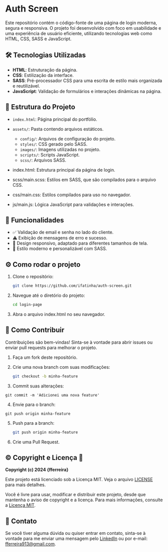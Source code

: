 # Auth Screen

Este repositório contém o código-fonte de uma página de login moderna, segura e responsiva. O projeto foi desenvolvido com foco em usabilidade e uma experiência de usuário eficiente, utilizando tecnologias web como HTML, CSS, SASS e JavaScript.

## 🛠️ Tecnologias Utilizadas

- **HTML**: Estruturação da página.
- **CSS**: Estilização da interface.
- **SASS**: Pré-processador CSS para uma escrita de estilo mais organizada e reutilizável.
- **JavaScript**: Validação de formulários e interações dinâmicas na página.

## 📂 Estrutura do Projeto

- `index.html`: Página principal do portfólio.
- `assets/`: Pasta contendo arquivos estáticos.
  - `config/`: Arquivos de configuração do projeto.
  - `styles/`: CSS gerado pelo SASS.
  - `images/`: Imagens utilizadas no projeto.
  - `scripts/`: Scripts JavaScript.
  - `scss/`: Arquivos SASS.

- index.html: Estrutura principal da página de login.
- scss/main.scss: Estilos em SASS, que são compilados para o arquivo CSS.
- css/main.css: Estilos compilados para uso no navegador.
- js/main.js: Lógica JavaScript para validações e interações.

## 🚀 Funcionalidades

- ✅ Validação de email e senha no lado do cliente.
- ⚠️ Exibição de mensagens de erro e sucesso.
- 📱 Design responsivo, adaptado para diferentes tamanhos de tela.
- 🎨 Estilo moderno e personalizável com SASS.


## ⚙️ Como rodar o projeto

1. Clone o repositório:

   ```bash
   git clone https://github.com/ifatinha/auth-screen.git
   ```
   
2. Navegue até o diretório do projeto:

   ```bash
   cd login-page
   ```

3. Abra o arquivo index.html no seu navegador.

## 📖 Como Contribuir

Contribuições são bem-vindas! Sinta-se à vontade para abrir issues ou enviar pull requests para melhorar o projeto.

1. Faça um fork deste repositório.
   
2. Crie uma nova branch com suas modificações:
   
   ```bash
   git checkout -b minha-feature
   ```
   
3. Commit suas alterações:
  
  ```
  git commit -m 'Adicionei uma nova feature'
  ```

4. Envie para o branch:

 ```
 git push origin minha-feature
 ```

5. Push para a branch:

   ```bash
   git push origin minha-feature
   ```
6. Crie uma Pull Request.

## ©️ Copyright e Licença 📝

**Copyright (c) 2024 {fferreira}**

Este projeto está licenciado sob a Licença MIT. Veja o arquivo [LICENSE](LICENSE) para mais detalhes.

Você é livre para usar, modificar e distribuir este projeto, desde que mantenha o aviso de copyright e a licença. Para mais informações, consulte a [Licença MIT](https://opensource.org/licenses/MIT).

## 📧 Contato

Se você tiver alguma dúvida ou quiser entrar em contato, sinta-se à vontade para me enviar uma mensagem pelo [LinkedIn](https://www.linkedin.com/in/ifatima14/) ou por e-mail: [fferreira913@gmail.com](mailto:fferreira913@gmail.com).
